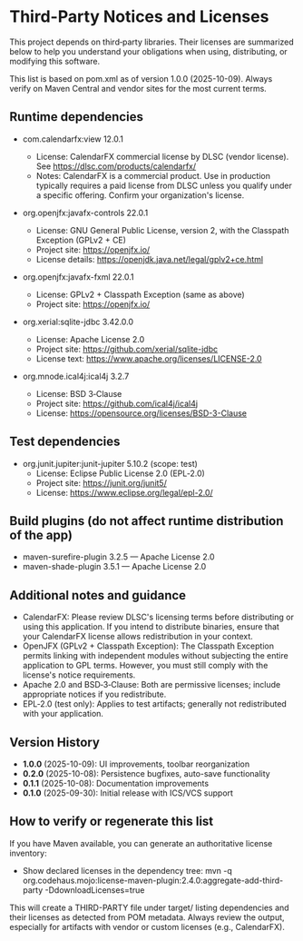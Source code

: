 # Third-Party Notices and Licenses

This project depends on third‑party libraries. Their licenses are summarized below to help you understand your obligations when using, distributing, or modifying this software.

This list is based on pom.xml as of version 1.0.0 (2025-10-09). Always verify on Maven Central and vendor sites for the most current terms.

## Runtime dependencies

- com.calendarfx:view 12.0.1
  - License: CalendarFX commercial license by DLSC (vendor license). See https://dlsc.com/products/calendarfx/
  - Notes: CalendarFX is a commercial product. Use in production typically requires a paid license from DLSC unless you qualify under a specific offering. Confirm your organization's license.

- org.openjfx:javafx-controls 22.0.1
  - License: GNU General Public License, version 2, with the Classpath Exception (GPLv2 + CE)
  - Project site: https://openjfx.io/
  - License details: https://openjdk.java.net/legal/gplv2+ce.html

- org.openjfx:javafx-fxml 22.0.1
  - License: GPLv2 + Classpath Exception (same as above)
  - Project site: https://openjfx.io/

- org.xerial:sqlite-jdbc 3.42.0.0
  - License: Apache License 2.0
  - Project site: https://github.com/xerial/sqlite-jdbc
  - License text: https://www.apache.org/licenses/LICENSE-2.0

- org.mnode.ical4j:ical4j 3.2.7
  - License: BSD 3‑Clause
  - Project site: https://github.com/ical4j/ical4j
  - License: https://opensource.org/licenses/BSD-3-Clause

## Test dependencies

- org.junit.jupiter:junit-jupiter 5.10.2 (scope: test)
  - License: Eclipse Public License 2.0 (EPL‑2.0)
  - Project site: https://junit.org/junit5/
  - License: https://www.eclipse.org/legal/epl-2.0/

## Build plugins (do not affect runtime distribution of the app)

- maven-surefire-plugin 3.2.5 — Apache License 2.0
- maven-shade-plugin 3.5.1 — Apache License 2.0

## Additional notes and guidance

- CalendarFX: Please review DLSC's licensing terms before distributing or using this application. If you intend to distribute binaries, ensure that your CalendarFX license allows redistribution in your context.
- OpenJFX (GPLv2 + Classpath Exception): The Classpath Exception permits linking with independent modules without subjecting the entire application to GPL terms. However, you must still comply with the license's notice requirements.
- Apache 2.0 and BSD‑3‑Clause: Both are permissive licenses; include appropriate notices if you redistribute.
- EPL‑2.0 (test only): Applies to test artifacts; generally not redistributed with your application.

## Version History
- **1.0.0** (2025-10-09): UI improvements, toolbar reorganization
- **0.2.0** (2025-10-08): Persistence bugfixes, auto-save functionality
- **0.1.1** (2025-10-08): Documentation improvements
- **0.1.0** (2025-09-30): Initial release with ICS/VCS support

## How to verify or regenerate this list

If you have Maven available, you can generate an authoritative license inventory:

- Show declared licenses in the dependency tree:
  mvn -q org.codehaus.mojo:license-maven-plugin:2.4.0:aggregate-add-third-party -DdownloadLicenses=true

This will create a THIRD-PARTY file under target/ listing dependencies and their licenses as detected from POM metadata. Always review the output, especially for artifacts with vendor or custom licenses (e.g., CalendarFX).
